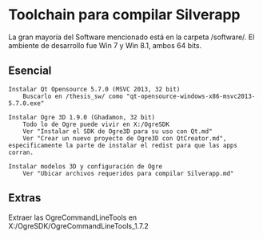 # Toolchain para compilar Silverapp

La gran mayoría del Software mencionado está en la carpeta /software/.
El ambiente de desarrollo fue Win 7 y Win 8.1, ambos 64 bits.

## Esencial

```
Instalar Qt Opensource 5.7.0 (MSVC 2013, 32 bit)
	Buscarlo en /thesis_sw/ como "qt-opensource-windows-x86-msvc2013-5.7.0.exe"
	
Instalar Ogre 3D 1.9.0 (Ghadamon, 32 bit)
	Todo lo de Ogre puede vivir en X:/OgreSDK
	Ver "Instalar el SDK de Ogre3D para su uso con Qt.md"
	Ver "Crear un nuevo proyecto de Ogre3D con QtCreator.md", especificamente la parte de instalar el redist para que las apps corran.

Instalar modelos 3D y configuración de Ogre
	Ver "Ubicar archivos requeridos para compilar Silverapp.md"
```
	
## Extras

Extraer las OgreCommandLineTools en X:/OgreSDK/OgreCommandLineTools_1.7.2 

 
